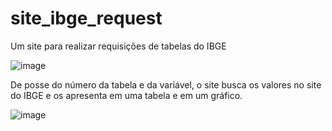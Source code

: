 # site_ibge_request
Um site para realizar requisições de tabelas do IBGE

![image](https://user-images.githubusercontent.com/102007914/196066815-44bd2c75-ccdc-433c-b7e8-497cd2baf6a2.png)

De posse do número da tabela e da variável, o site busca os valores no site do IBGE e os apresenta em uma tabela e em um gráfico.

![image](https://user-images.githubusercontent.com/102007914/196066876-333cfe00-c49e-4909-942d-93a654d93e78.png)
